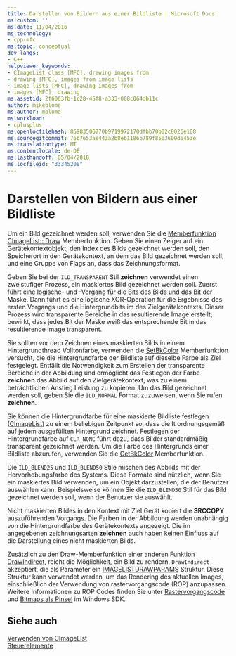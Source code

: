 ```yaml
---
title: Darstellen von Bildern aus einer Bildliste | Microsoft Docs
ms.custom: ''
ms.date: 11/04/2016
ms.technology:
- cpp-mfc
ms.topic: conceptual
dev_langs:
- C++
helpviewer_keywords:
- CImageList class [MFC], drawing images from
- drawing [MFC], images from image lists
- image lists [MFC], drawing images from
- images [MFC], drawing
ms.assetid: 2f6063fb-1c28-45f8-a333-008c064db11c
author: mikeblome
ms.author: mblome
ms.workload:
- cplusplus
ms.openlocfilehash: 86983506770b9719972170dfbb70b02c8026e108
ms.sourcegitcommit: 76b7653ae443a2b8eb1186b789f8503609d6453e
ms.translationtype: MT
ms.contentlocale: de-DE
ms.lasthandoff: 05/04/2018
ms.locfileid: "33345208"
---
```

# <a name="drawing-images-from-an-image-list"></a>Darstellen von Bildern aus einer Bildliste
Um ein Bild gezeichnet werden soll, verwenden Sie die [Memberfunktion CImageList:: Draw](../mfc/reference/cimagelist-class.md#draw) Memberfunktion. Geben Sie einen Zeiger auf ein Gerätekontextobjekt, den Index des Bilds gezeichnet werden soll, den Speicherort in den Gerätekontext, an dem das Bild gezeichnet werden soll, und eine Gruppe von Flags an, dass das Zeichnungsformat.  
  
 Geben Sie bei der `ILD_TRANSPARENT` Stil **zeichnen** verwendet einen zweistufiger Prozess, ein maskiertes Bild gezeichnet werden soll. Zuerst führt eine logische- und -Vorgang für die Bits des Bilds und das Bit der Maske. Dann führt es eine logische XOR-Operation für die Ergebnisse des ersten Vorgangs und die Hintergrundbits im des Zielgerätekontexts. Dieser Prozess wird transparente Bereiche in das resultierende Image erstellt; bewirkt, dass jedes Bit der Maske weiß das entsprechende Bit in das resultierende Image transparent.  
  
 Sie sollten vor dem Zeichnen eines maskierten Bilds in einem Hintergrundthread Volltonfarbe, verwenden die [SetBkColor](../mfc/reference/cimagelist-class.md#setbkcolor) Memberfunktion versucht, die die Hintergrundfarbe der Bildliste auf dieselbe Farbe als Ziel festgelegt. Entfällt die Notwendigkeit zum Erstellen der transparente Bereiche in der Abbildung und ermöglicht das Festlegen der Farbe **zeichnen** das Abbild auf den Zielgerätekontext, was zu einem beträchtlichen Anstieg Leistung zu kopieren. Um das Bild gezeichnet werden soll, geben Sie die `ILD_NORMAL` Format zuzuweisen, wenn Sie rufen **zeichnen**.  
  
 Sie können die Hintergrundfarbe für eine maskierte Bildliste festlegen ([CImageList](../mfc/reference/cimagelist-class.md)) zu einem beliebigen Zeitpunkt so, dass die It ordnungsgemäß auf jedem ausgefüllten Hintergrund zeichnet. Festlegen der Hintergrundfarbe auf `CLR_NONE` führt dazu, dass Bilder standardmäßig transparent gezeichnet werden. Um die Farbe des Hintergrunds einer Bildliste abzurufen, verwenden Sie die [GetBkColor](../mfc/reference/cimagelist-class.md#getbkcolor) Memberfunktion.  
  
 Die `ILD_BLEND25` und `ILD_BLEND50` Stile mischen des Abbilds mit der Hervorhebungsfarbe des Systems. Diese Formate sind nützlich, wenn Sie ein maskiertes Bild verwenden, um ein Objekt darzustellen, die der Benutzer auswählen kann. Beispielsweise können Sie die `ILD_BLEND50` Stil für das Bild gezeichnet werden soll, wenn der Benutzer sie auswählt.  
  
 Nicht maskierten Bildes in den Kontext mit Ziel Gerät kopiert die **SRCCOPY** auszuführenden Vorgangs. Die Farben in der Abbildung werden unabhängig von die Hintergrundfarbe des Gerätekontexts angezeigt. Die im angegebenen zeichnungsarten **zeichnen** auch haben keinen Einfluss auf die Darstellung eines nicht maskierten Bilds.  
  
 Zusätzlich zu den Draw-Memberfunktion einer anderen Funktion [DrawIndirect](../mfc/reference/cimagelist-class.md#drawindirect), reicht die Möglichkeit, ein Bild zu rendern. `DrawIndirect` akzeptiert, die als Parameter ein [IMAGELISTDRAWPARAMS](http://msdn.microsoft.com/library/windows/desktop/bb761395) Struktur. Diese Struktur kann verwendet werden, um das Rendering des aktuellen Images, einschließlich der Verwendung von rastervorgangscode (ROP) anzupassen. Weitere Informationen zu ROP Codes finden Sie unter [Rastervorgangscode](http://msdn.microsoft.com/library/windows/desktop/dd162892) und [Bitmaps als Pinsel](http://msdn.microsoft.com/library/windows/desktop/dd183378) im Windows SDK.  
  
## <a name="see-also"></a>Siehe auch  
 [Verwenden von CImageList](../mfc/using-cimagelist.md)   
 [Steuerelemente](../mfc/controls-mfc.md)

